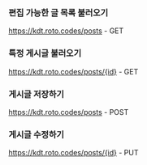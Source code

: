 ### 편집 가능한 글 목록 불러오기
https://kdt.roto.codes/posts - GET

### 특정 게시글 불러오기
https://kdt.roto.codes/posts/{id} - GET

### 게시글 저장하기
https://kdt.roto.codes/posts - POST

### 게시글 수정하기
https://kdt.roto.codes/posts/{id} - PUT